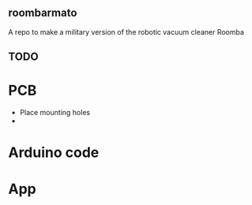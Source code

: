 ## roombarmato

A repo to make a military version of the robotic vacuum cleaner Roomba

## TODO
# PCB
- Place mounting holes
- 
# Arduino code

# App
